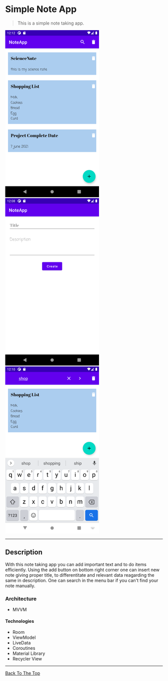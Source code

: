 # Simple Note App 
> This is a simple note taking app.
<p float="left">
  <img src="https://github.com/bisht2961/NotesApp/blob/master/assets/Screenshot_1623048130.png" width="300" />
  <img src="https://github.com/bisht2961/NotesApp/blob/master/assets/Screenshot_1623047923.png" width="300" /> 
  <img src="https://github.com/bisht2961/NotesApp/blob/master/assets/Screenshot_1623048058.png" width="300" />
</p>

---

## Description
 
With this note taking app you can add important text and to do items efficiently. Using the add button on bottom right corner one can insert new note giving proper title, to differentitate and relevant data reagarding the same in description. One can search in the menu bar if you can't find your note manually.

### Architecture 
- MVVM 
#### Technologies

- Room  
- ViewModel
- LiveData
- Coroutines 
- Material Library
- Recycler View 

---

[Back To The Top](#read-me-template)
